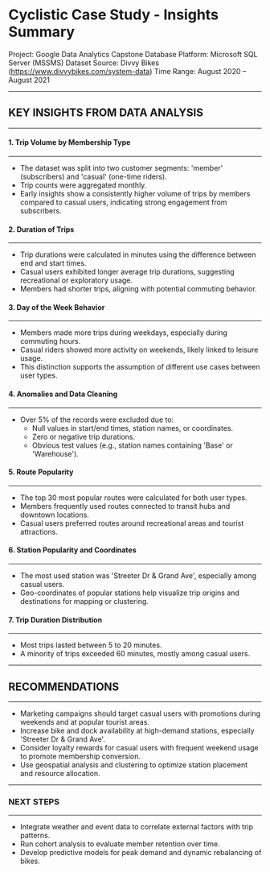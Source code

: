 
Cyclistic Case Study - Insights Summary
=======================================

Project: Google Data Analytics Capstone
Database Platform: Microsoft SQL Server (MSSMS)
Dataset Source: Divvy Bikes (https://www.divvybikes.com/system-data)
Time Range: August 2020 – August 2021

---------------------------------------
## KEY INSIGHTS FROM DATA ANALYSIS
---------------------------------------

#### 1. Trip Volume by Membership Type
----------------------------------
- The dataset was split into two customer segments: 'member' (subscribers) and 'casual' (one-time riders).
- Trip counts were aggregated monthly.
- Early insights show a consistently higher volume of trips by members compared to casual users, indicating strong engagement from subscribers.

#### 2. Duration of Trips
------------------------------------------
- Trip durations were calculated in minutes using the difference between end and start times.
- Casual users exhibited longer average trip durations, suggesting recreational or exploratory usage.
- Members had shorter trips, aligning with potential commuting behavior.

#### 3. Day of the Week Behavior
----------------------------
- Members made more trips during weekdays, especially during commuting hours.
- Casual riders showed more activity on weekends, likely linked to leisure usage.
- This distinction supports the assumption of different use cases between user types.

#### 4. Anomalies and Data Cleaning
-------------------------------
- Over 5% of the records were excluded due to:
  - Null values in start/end times, station names, or coordinates.
  - Zero or negative trip durations.
  - Obvious test values (e.g., station names containing 'Base' or 'Warehouse').

#### 5. Route Popularity
---------------------
- The top 30 most popular routes were calculated for both user types.
- Members frequently used routes connected to transit hubs and downtown locations.
- Casual users preferred routes around recreational areas and tourist attractions.

#### 6. Station Popularity and Coordinates
--------------------------------------
- The most used station was 'Streeter Dr & Grand Ave', especially among casual users.
- Geo-coordinates of popular stations help visualize trip origins and destinations for mapping or clustering.

#### 7. Trip Duration Distribution
------------------------------
- Most trips lasted between 5 to 20 minutes.
- A minority of trips exceeded 60 minutes, mostly among casual users.

---------------------------------------
## RECOMMENDATIONS
---------------------------------------

- Marketing campaigns should target casual users with promotions during weekends and at popular tourist areas.
- Increase bike and dock availability at high-demand stations, especially 'Streeter Dr & Grand Ave'.
- Consider loyalty rewards for casual users with frequent weekend usage to promote membership conversion.
- Use geospatial analysis and clustering to optimize station placement and resource allocation.

---------------------------------------
### NEXT STEPS
---------------------------------------
- Integrate weather and event data to correlate external factors with trip patterns.
- Run cohort analysis to evaluate member retention over time.
- Develop predictive models for peak demand and dynamic rebalancing of bikes.

